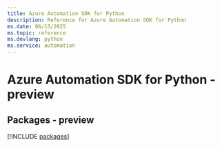 ```yaml
---
title: Azure Automation SDK for Python
description: Reference for Azure Automation SDK for Python
ms.date: 06/13/2025
ms.topic: reference
ms.devlang: python
ms.service: automation
---
```

# Azure Automation SDK for Python - preview
## Packages - preview
[!INCLUDE [packages](automation-index.md)]